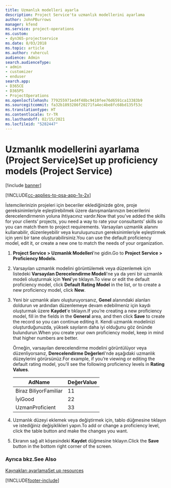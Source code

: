 ```yaml
---
title: Uzmanlık modelleri ayarla
description: Project Service'ta uzmanlık modellerini ayarlama
author: JohnPBurrows
manager: kfend
ms.service: project-operations
ms.custom:
- dyn365-projectservice
ms.date: 8/03/2018
ms.topic: article
ms.author: ruhercul
audience: Admin
search.audienceType:
- admin
- customizer
- enduser
search.app:
- D365CE
- D365PS
- ProjectOperations
ms.openlocfilehash: 779255971ed4f48bc9410fee76d6591ca13383b9
ms.sourcegitcommit: fa32b1893286f20271fa4ec4be8fc68bd135f53c
ms.translationtype: HT
ms.contentlocale: tr-TR
ms.lasthandoff: 02/15/2021
ms.locfileid: "5282447"
---
```

# <a name="set-up-proficiency-models-project-service"></a><span data-ttu-id="a02c1-103">Uzmanlık modellerini ayarlama (Project Service)</span><span class="sxs-lookup"><span data-stu-id="a02c1-103">Set up proficiency models (Project Service)</span></span>

[!include [banner](../includes/psa-now-project-operations.md)]

[!INCLUDE[cc-applies-to-psa-app-1x-2x](../includes/cc-applies-to-psa-app-1x-2x.md)]

<span data-ttu-id="a02c1-104">İstemcilerinizin projeleri için beceriler eklediğinizde göre, proje gereksinimleriyle eşleştirebilmek üzere danışmanlarınızın becerilerini derecelendirmenin yoluna ihtiyacınız vardır.</span><span class="sxs-lookup"><span data-stu-id="a02c1-104">Now that you’ve added the skills for your clients’ projects, you need a way to rate your consultants’ skills so you can match them to project requirements.</span></span> <span data-ttu-id="a02c1-105">Varsayılan uzmanlık alanını kullanabilir, düzenleyebilir veya kuruluşunuzun gereksinimleriyle eşleştirmek için yeni bir tane oluşturabilirsiniz.</span><span class="sxs-lookup"><span data-stu-id="a02c1-105">You can use the default proficiency model, edit it, or create a new one to match the needs of your organization.</span></span>  
  
1.  <span data-ttu-id="a02c1-106">**Project Service > Uzmanlık Modelleri**'ne gidin.</span><span class="sxs-lookup"><span data-stu-id="a02c1-106">Go to **Project Service > Proficiency Models**.</span></span>  
  
2.  <span data-ttu-id="a02c1-107">Varsayılan uzmanlık modelini görüntülemek veya düzenlemek için listedeki **Varsayılan Derecelendirme Modeli**'ne ya da yeni bir uzmanlık modeli oluşturmak için **Yeni**'ye tıklayın.</span><span class="sxs-lookup"><span data-stu-id="a02c1-107">To view or edit the default proficiency model, click **Default Rating Model** in the list, or to create a new proficiency model, click **New**.</span></span>  
  
3.  <span data-ttu-id="a02c1-108">Yeni bir uzmanlık alanı oluşturuyorsanız, **Genel** alanındaki alanları doldurun ve ardından düzenlemeye devam edebilmeniz için kaydı oluşturmak üzere **Kaydet**'e tıklayın.</span><span class="sxs-lookup"><span data-stu-id="a02c1-108">If you’re creating a new proficiency model, fill in the fields in the **General** area, and then click **Save** to create the record so you can continue editing it.</span></span> <span data-ttu-id="a02c1-109">Kendi uzmanlık modelinizi oluşturduğunuzda, yüksek sayıların daha iyi olduğunu göz önünde bulundurun.</span><span class="sxs-lookup"><span data-stu-id="a02c1-109">When you create your own proficiency model, keep in mind that higher numbers are better.</span></span>  
  
     <span data-ttu-id="a02c1-110">Örneğin, varsayılan derecelendirme modelini görüntülüyor veya düzenliyorsanız, **Derecelendirme Değerleri**'nde aşağıdaki uzmanlık düzeylerini görürsünüz.</span><span class="sxs-lookup"><span data-stu-id="a02c1-110">For example, if you’re viewing or editing the default rating model, you’ll see the following proficiency levels in **Rating Values**.</span></span>  
  
    |<span data-ttu-id="a02c1-111">Ad</span><span class="sxs-lookup"><span data-stu-id="a02c1-111">Name</span></span>|<span data-ttu-id="a02c1-112">Değer</span><span class="sxs-lookup"><span data-stu-id="a02c1-112">Value</span></span>|  
    |----------|-----------|  
    |<span data-ttu-id="a02c1-113">Biraz Biliyor</span><span class="sxs-lookup"><span data-stu-id="a02c1-113">Familiar</span></span>|<span data-ttu-id="a02c1-114">1</span><span class="sxs-lookup"><span data-stu-id="a02c1-114">1</span></span>|  
    |<span data-ttu-id="a02c1-115">İyi</span><span class="sxs-lookup"><span data-stu-id="a02c1-115">Good</span></span>|<span data-ttu-id="a02c1-116">2</span><span class="sxs-lookup"><span data-stu-id="a02c1-116">2</span></span>|  
    |<span data-ttu-id="a02c1-117">Uzman</span><span class="sxs-lookup"><span data-stu-id="a02c1-117">Proficient</span></span>|<span data-ttu-id="a02c1-118">3</span><span class="sxs-lookup"><span data-stu-id="a02c1-118">3</span></span>|  
  
4.  <span data-ttu-id="a02c1-119">Uzmanlık düzeyi eklemek veya değiştirmek için, tablo düğmesine tıklayın ve istediğiniz değişiklikleri yapın.</span><span class="sxs-lookup"><span data-stu-id="a02c1-119">To add or change a proficiency level, click the table button and make the changes you want.</span></span>  
  
5.  <span data-ttu-id="a02c1-120">Ekranın sağ alt köşesindeki **Kaydet** düğmesine tıklayın.</span><span class="sxs-lookup"><span data-stu-id="a02c1-120">Click the **Save** button in the bottom right corner of the screen.</span></span>  
  
### <a name="see-also"></a><span data-ttu-id="a02c1-121">Ayrıca bkz.</span><span class="sxs-lookup"><span data-stu-id="a02c1-121">See Also</span></span>  
 [<span data-ttu-id="a02c1-122">Kaynakları ayarlama</span><span class="sxs-lookup"><span data-stu-id="a02c1-122">Set up resources</span></span>](../psa/set-up-resources.md)


[!INCLUDE[footer-include](../includes/footer-banner.md)]